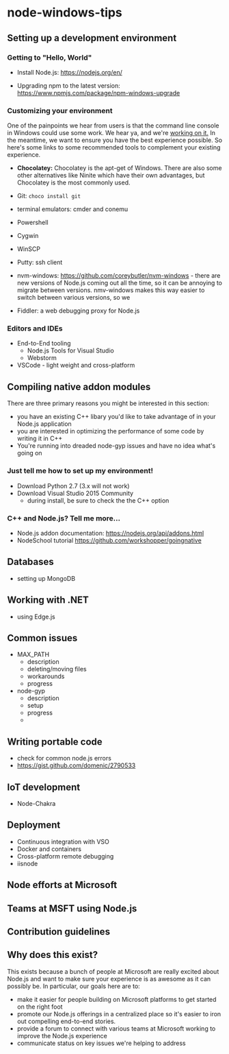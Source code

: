 # node-windows-tips
## Setting up a development environment
### Getting to "Hello, World"
* Install Node.js: https://nodejs.org/en/

* Upgrading npm to the latest version: https://www.npmjs.com/package/npm-windows-upgrade

### Customizing your environment
One of the painpoints we hear from users is that the command line console in Windows could use some work. We hear ya, and we're [working on it.](https://wpdev.uservoice.com/forums/266908) In the meantime, we want to ensure you have the best experience possible. So here's some links to some recommended tools to complement your existing experience.

* **Chocolatey:** Chocolatey is the apt-get of Windows. There are also some other alternatives like Ninite which have their own advantages, but Chocolatey is the most commonly used. 

* Git: `choco install git`
* terminal emulators: cmder and conemu
* Powershell
* Cygwin
* WinSCP
* Putty: ssh client
* nvm-windows: https://github.com/coreybutler/nvm-windows - there are new versions of Node.js coming out all the time, so it can be annoying to migrate between versions. nmv-windows makes this way easier to switch between various versions, so we 
* Fiddler: a web debugging proxy for Node.js

### Editors and IDEs
  * End-to-End tooling
    * Node.js Tools for Visual Studio
    * Webstorm
  * VSCode - light weight and cross-platform 

## Compiling native addon modules
There are three primary reasons you might be interested in this section: 
* you have an existing C++ libary you'd like to take advantage of in your Node.js application
* you are interested in optimizing the performance of some code by writing it in C++
* You're running into dreaded node-gyp issues and have no idea what's going on

### Just tell me how to set up my environment!
* Download Python 2.7 (3.x will not work)
* Download Visual Studio 2015 Community
  * during install, be sure to check the the C++ option

### C++ and Node.js? Tell me more...
* Node.js addon documentation: https://nodejs.org/api/addons.html
* NodeSchool tutorial https://github.com/workshopper/goingnative


## Databases
* setting up MongoDB


## Working with .NET
* using Edge.js

## Common issues
* MAX_PATH
  * description 
  * deleting/moving files
  * workarounds
  * progress
* node-gyp
  * description
  * setup
  * progress
  * 
  
## Writing portable code
* check for common node.js errors
* https://gist.github.com/domenic/2790533

## IoT development
* Node-Chakra

## Deployment
* Continuous integration with VSO
* Docker and containers
* Cross-platform remote debugging
* iisnode

## Node efforts at Microsoft

## Teams at MSFT using Node.js

## Contribution guidelines

## Why does this exist?
This exists because a bunch of people at Microsoft are really excited about Node.js and want to make sure your experience is as awesome as it can possibly be. In particular, our goals here are to:
* make it easier for people building on Microsoft platforms to get started on the right foot
* promote our Node.js offerings in a centralized place so it's easier to iron out compelling end-to-end stories.
* provide a forum to connect with various teams at Microsoft working to improve the Node.js experience
* communicate status on key issues we're helping to address

